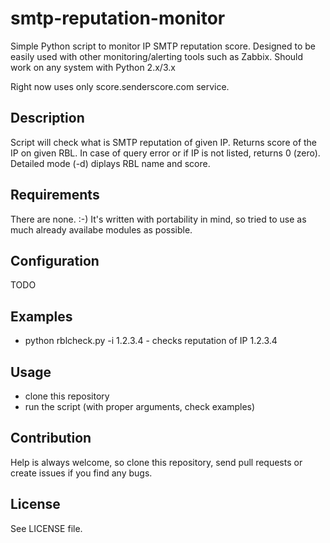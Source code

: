 # smtp-reputation-monitor
Simple Python script to monitor IP SMTP reputation score. Designed to
be easily used with other monitoring/alerting tools such as Zabbix. Should work
on any system with Python 2.x/3.x

Right now uses only score.senderscore.com service.

Description
---------
Script will check what is SMTP reputation of given IP. Returns score of the IP
on given RBL. In case of query error or if IP is not listed, returns 0 (zero).
Detailed mode (-d) diplays RBL name and score.


Requirements
---------
There are none. :-)
It's written with portability in mind, so tried to use as much already availabe
modules as possible.


Configuration
---------
TODO


Examples
---------
- python rblcheck.py -i 1.2.3.4 - checks reputation of IP 1.2.3.4


Usage
---------
- clone this repository
- run the script (with proper arguments, check examples)


Contribution
---------
Help is always welcome, so clone this repository, send pull requests or create
issues if you find any bugs.


License
---------
See LICENSE file.
